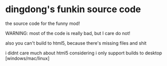 # dingdong's funkin source code
the source code for the funny mod!

WARNING: most of the code is really bad, but I care do not!

also you can't build to html5, because there's missing files and shit

i didnt care much about html5 considering i only support builds to desktop [windows/mac/linux]

